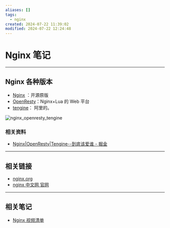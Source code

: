 ```yaml
---
aliases: []
tags:
  - nginx
created: 2024-07-22 11:39:02
modified: 2024-07-22 12:24:48
---
```


# Nginx 笔记

---

## Nginx 各种版本

* [Nginx](https://nginx.org) ：开源原版
* [OpenResty](https://openresty.org)：Nginx+Lua 的 Web 平台
* [tengine](http://tengine.taobao.org)： 阿里的。

![nginx_openresty_tengine](https://p3-juejin.byteimg.com/tos-cn-i-k3u1fbpfcp/ed4d21f54f494657852f132ee983fb64~tplv-k3u1fbpfcp-zoom-in-crop-mark:1512:0:0:0.awebp)

### 相关资料

* [Nginx|OpenResty|Tengine--到底该爱谁 - 掘金](https://juejin.cn/post/6918044485586780173)

---

## 相关链接

* [nginx.org](https://nginx.org)
* [nginx 中文网 官网](https://nginx.p2hp.com)

---

## 相关笔记

* [Nginx 视频清单](Nginx_Videos.md)

